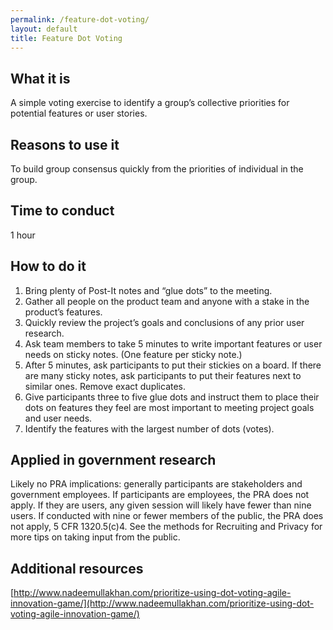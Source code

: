 ```yaml
---
permalink: /feature-dot-voting/
layout: default
title: Feature Dot Voting
---
```


## What it is

A simple voting exercise to identify a group’s collective priorities for potential features or user stories.

## Reasons to use it

To build group consensus quickly from the priorities of individual in the group.

## Time to conduct

1 hour

## How to do it

1. Bring plenty of Post-It notes and “glue dots” to the meeting.
2. Gather all people on the product team and anyone with a stake in the product’s features.
3. Quickly review the project’s goals and conclusions of any prior user research.
4. Ask team members to take 5 minutes to write important features or user needs on sticky notes. (One feature per sticky note.)
5. After 5 minutes, ask participants to put their stickies on a board. If there are many sticky notes, ask participants to put their features next to similar ones. Remove exact duplicates.
6. Give participants three to five glue dots and instruct them to place their dots on features they feel are most important to meeting project goals and user needs.
7. Identify the features with the largest number of dots (votes). 

## Applied in government research

Likely no PRA implications: generally participants are stakeholders and government employees. If participants are employees, the PRA does not apply. If they are users, any given session will likely have fewer than nine users. If conducted with nine or fewer members of the public, the PRA does not apply, 5 CFR 1320.5(c)4. See the methods for Recruiting and Privacy for more tips on taking input from the public. 

## Additional resources

[http://www.nadeemullakhan.com/prioritize-using-dot-voting-agile-innovation-game/](http://www.nadeemullakhan.com/prioritize-using-dot-voting-agile-innovation-game/)
